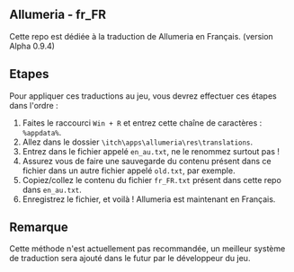 ## Allumeria - fr_FR
Cette repo est dédiée à la traduction de Allumeria en Français. (version Alpha 0.9.4)
	
## Etapes
Pour appliquer ces traductions au jeu, vous devrez effectuer ces étapes dans l'ordre :
1. Faites le raccourci `Win + R` et entrez cette chaîne de caractères : `%appdata%`.
2. Allez dans le dossier `\itch\apps\allumeria\res\translations`.
3. Entrez dans le fichier appelé `en_au.txt`, ne le renommez surtout pas !
4. Assurez vous de faire une sauvegarde du contenu présent dans ce fichier dans un autre fichier appelé `old.txt`, par exemple.
5. Copiez/collez le contenu du fichier `fr_FR.txt` présent dans cette repo dans `en_au.txt`.
6. Enregistrez le fichier, et voilà ! Allumeria est maintenant en Français.
	
## Remarque
Cette méthode n'est actuellement pas recommandée, un meilleur système de traduction sera ajouté dans le futur par le développeur du jeu.
